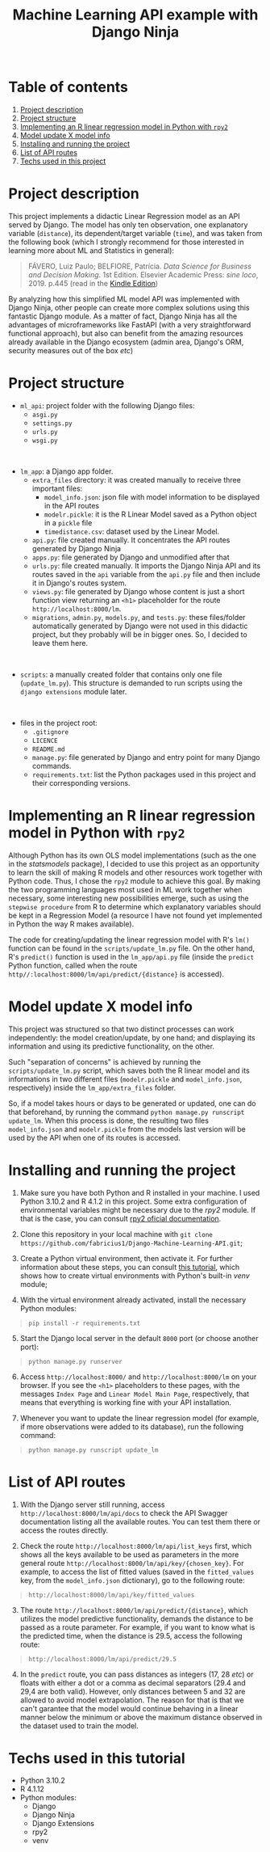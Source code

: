 <h1 align="center">Machine Learning API example with Django Ninja</h1>

<br />

# Table of contents

1. [Project description](#project-description)
2. [Project structure](#project-structure)
3. [Implementing an R linear regression model in Python with `rpy2`](#implementing-an-r-linear-regression-model-in-python-with-rpy2)
4. [Model update X model info](#model-update-x-model-info)
5. [Installing and running the project](#installing-and-running-the-project)
6. [List of API routes](#list-of-api-routes)
7. [Techs used in this project](#techs-used-in-this-project)

# Project description

This project implements a didactic Linear Regression model as an API served by Django. The model has only ten observation, one explanatory variable (`distance`), its dependent/target variable (`time`), and was taken from the following book (which I strongly recommend for those interested in learning more about ML and Statistics in general):

> FÁVERO, Luiz Paulo; BELFIORE, Patrícia. *Data Science for Business and Decision Making*. 1st Edition. Elsevier Academic Press: *sine loco*, 2019. p.445 (read in the [Kindle Edition](https://www.amazon.com/-/pt/dp/B07QQBDTY1/ref=sr_1_1?__mk_pt_BR=%C3%85M%C3%85%C5%BD%C3%95%C3%91&crid=GJD6R2CGXLTM&keywords=data+science+for+business+and+decision+making+Favero&qid=1653134980&sprefix=data+science+for+business+and+decision+making+favero%2Caps%2C211&sr=8-1))

By analyzing how this simplified ML model API was implemented with Django Ninja, other people can create more complex solutions using this fantastic Django module. As a matter of fact, Django Ninja has all the advantages of microframeworks like FastAPI (with a very straightforward functional approach), but also can benefit from the amazing resources already available in the Django ecosystem (admin area, Django's ORM, security measures out of the box *etc*)

# Project structure

* `ml_api`: project folder with the following Django files:
    * `asgi.py`
    * `settings.py`
    * `urls.py`
    * `wsgi.py`

<br/>

* `lm_app`: a Django app folder.
    * `extra_files` directory: it was created manually to receive three important files:
        * `model_info.json`: json file with model information to be displayed in the API routes
        * `modelr.pickle`: it is the R Linear Model saved as a Python object in a `pickle` file
        * `timedistance.csv`: dataset used by the Linear Model.
    * `api.py`: file created manually. It concentrates the API routes generated by Django Ninja
    * `apps.py`: file generated by Django and unmodified after that
    * `urls.py`: file created manually. It imports the Django Ninja API and its routes saved in the `api` variable from the `api.py` file and then include it in Django's routes system.
    * `views.py`: file generated by Django whose content is just a short function view returning an `<h1>` placeholder for the route `http://localhost:8000/lm`.
    * `migrations`, `admin.py`, `models.py`, and `tests.py`: these files/folder automatically generated by Django were not used in this didactic project, but they probably will be in bigger ones. So, I decided to leave them here.

<br/>

* `scripts`: a manually created folder that contains only one file (`update_lm.py`). This structure is demanded to run scripts using the `django extensions` module later.

<br />

* files in the project root:
    * `.gitignore`
    * `LICENCE`
    * `README.md`
    * `manage.py`: file generated by Django and entry point for many Django commands.
    * `requirements.txt`: list the Python packages used in this project and their corresponding versions.

# Implementing an R linear regression model in Python with `rpy2`

Although Python has its own OLS model implementations (such as the one in the *statsmodels* package), I decided to use this project as an opportunity to learn the skill of making R models and other resources work together with Python code. Thus, I chose the `rpy2` module to achieve this goal. By making the two programming languages most used in ML work together when necessary, some interesting new possibilities emerge, such as using the `stepwise procedure` from R to determine which explanatory variables should be kept in a Regression Model (a resource I have not found yet implemented in Python the way R makes available).

The code for creating/updating the linear regression model with R's `lm()` function can be found in the `scripts/update_lm.py` file. On the other hand, R's `predict()` function is used in the `lm_app/api.py` file (inside the `predict` Python function, called when the route `http//:localhost:8000/lm/api/predict/{distance}` is accessed).

# Model update X model info

This project was structured so that two distinct processes can work independently: the model creation/update, by one hand; and displaying its information and using its predictive functionality, on the other. 

Such "separation of concerns" is achieved by running the `scripts/update_lm.py` script, which saves both the R linear model and its informations in two different files (`modelr.pickle` and `model_info.json`, respectively) inside the `lm_app/extra_files` folder. 

So, if a model takes hours or days to be generated or updated, one can do that beforehand, by running the command `python manage.py runscript update_lm`. When this process is done, the resulting two files `model_info.json` and `modelr.pickle` from the models last version will be used by the API when one of its routes is accessed.  

# Installing and running the project

1. Make sure you have both Python and R installed in your machine. I used Python 3.10.2 and R 4.1.2 in this project. Some extra configuration of environmental variables might be necessary due to the *rpy2* module. If that is the case, you can consult [rpy2 oficial documentation](https://rpy2.github.io/doc/latest/html/introduction.html).

2. Clone this repository in your local machine with `git clone https://github.com/fabricius1/Django-Machine-Learning-API.git`;

3. Create a Python virtual environment, then activate it. For further information about these steps, you can consult [this tutorial](https://github.com/fabricius1/python-virtual-environments), which shows how to create virtual environments with Python's built-in *venv* module;

4. With the virtual environment already activated, install the necessary Python modules:

> ```pip install -r requirements.txt```

5. Start the Django local server in the default `8000` port (or choose another port):

> ```python manage.py runserver```

6. Access `http://localhost:8000/` and `http://localhost:8000/lm` on your browser. If you see the `<h1>` placeholders to these pages, with the messages `Index Page` and `Linear Model Main Page`, respectively, that means that everything is working fine with your API installation.

7. Whenever you want to update the linear regression model (for example, if more observations were added to its database), run the following command:

> ```python manage.py runscript update_lm```

# List of API routes 

1. With the Django server still running, access `http://localhost:8000/lm/api/docs` to check the API Swagger documentation listing all the available routes. You can test them there or access the routes directly.

2. Check the route `http://localhost:8000/lm/api/list_keys` first, which shows all the keys available to be used as parameters in the more general route `http://localhost:8000/lm/api/key/{chosen_key}`. For example, to access the list of fitted values (saved in the `fitted_values` key, from the `model_info.json` dictionary), go to the following route:

> ```http://localhost:8000/lm/api/key/fitted_values```

3. The route `http://localhost:8000/lm/api/predict/{distance}`, which utilizes the model predictive functionality, demands the distance to be passed as a route parameter. For example, if you want to know what is the predicted time, when the distance is 29.5, access the following route:

> ```http://localhost:8000/lm/api/predict/29.5```

4. In the `predict` route, you can pass distances as integers (17, 28 *etc*) or floats with either a dot or a comma as decimal separators (29.4 and 29,4 are both valid). However, only distances between 5 and 32 are allowed to avoid model extrapolation. The reason for that is that we can't garantee that the model would continue behaving in a linear manner below the minimum or above the maximum distance observed in the dataset used to train the model.

# Techs used in this tutorial

* Python 3.10.2
* R 4.1.12
* Python modules:
    * Django
    * Django Ninja
    * Django Extensions
    * rpy2
    * venv
